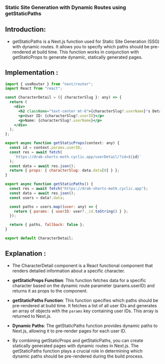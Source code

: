 ### Static Site Generation with Dynamic Routes using getStaticPaths

## Introduction:

- getStaticPaths is a Next.js function used for Static Site Generation (SSG) with dynamic routes. It allows you to specify which paths should be pre-rendered at build time. This function works in conjunction with getStaticProps to generate dynamic, statically generated pages.

## Implementation :

```jsx
import { useRouter } from "next/router";
import React from "react";

const CharacterDetail = ({ characterSlug }: any) => {
  return (
    <div>
      <h2 className="text-center mt-6">{characterSlug?.userName}'s Details</h2>
      <p>User ID: {characterSlug?.userID}</p>
      <p>Name: {characterSlug?.userName}</p>
    </div>
  );
};

export async function getStaticProps(context: any) {
  const id = context.params.userID;
  const res = await fetch(
    `https://drab-shorts-moth.cyclic.app/userDetail/?id=${id}`
  );
  const data = await res.json();
  return { props: { characterSlug: data.data[0] } };
}

export async function getStaticPaths() {
  const res = await fetch("https://drab-shorts-moth.cyclic.app");
  const data = await res.json();
  const users = data?.data;

  const paths = users.map((user: any) => {
    return { params: { userID: user?._id.toString() } };
  });

  return { paths, fallback: false };
}

export default CharacterDetail;
```

## Explanation :

- The CharacterDetail component is a React functional component that renders detailed information about a specific character.

- **getStaticProps Function**: This function fetches data for a specific character based on the dynamic route parameter (params.userID) and returns it as props to the component.

- **getStaticPaths Function**: This function specifies which paths should be pre-rendered at build time. It fetches a list of all user IDs and generates an array of objects with the `params` key containing user IDs. This array is returned to Next.js.

- **Dynamic Paths**: The getStaticPaths function provides dynamic paths to Next.js, allowing it to pre-render pages for each user ID.

- By combining getStaticProps and getStaticPaths, you can create statically generated pages with dynamic routes in Next.js. The getStaticPaths function plays a crucial role in determining which dynamic paths should be pre-rendered during the build process.
